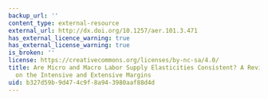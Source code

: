 ```yaml
---
backup_url: ''
content_type: external-resource
external_url: http://dx.doi.org/10.1257/aer.101.3.471
has_external_licence_warning: true
has_external_license_warning: true
is_broken: ''
license: https://creativecommons.org/licenses/by-nc-sa/4.0/
title: Are Micro and Macro Labor Supply Elasticities Consistent? A Review of Evidence
  on the Intensive and Extensive Margins
uid: b327d59b-9d47-4c9f-8a94-3980aaf88d4d
---
```

